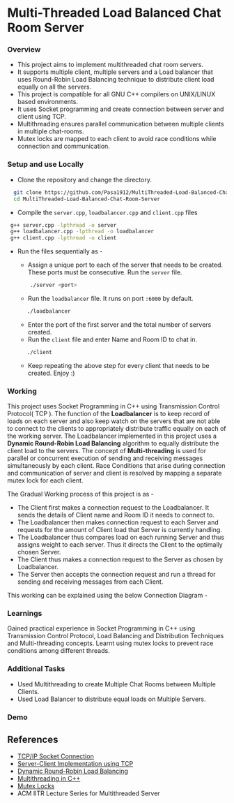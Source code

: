 
# Multi-Threaded Load Balanced Chat Room Server

### Overview
* This project aims to implement multithreaded chat room servers. 
* It supports multiple client, multiple servers and a Load balancer that uses Round-Robin Load Balancing technique to distribute client load equally on all the servers. 
* This project is compatible for all GNU C++ compilers on UNIX/LINUX based environments. 
* It uses Socket programming and create connection between server and client using TCP.
* Multithreading ensures parallel communication between multiple clients in multiple chat-rooms.
* Mutex locks are mapped to each client to avoid race conditions while connection and communication.


### Setup and use Locally

* Clone the repository and change the directory.
```bash
  git clone https://github.com/Pasa1912/MultiThreaded-Load-Balanced-Chat-Room-Server.git
  cd MultiThreaded-Load-Balanced-Chat-Room-Server
```
* Compile the ```server.cpp```, ```loadbalancer.cpp``` and ```client.cpp``` files
```bash
 g++ server.cpp -lpthread -o server
 g++ loadbalancer.cpp -lpthread -o loadbalancer
 g++ client.cpp -lpthread -o client
```
* Run the files sequentially as - 

    * Assign a unique port to each of the server that needs to be created. These ports must be consecutive. Run the ```server``` file.
    ```bash
        ./server <port>
    ```
    * Run the ```loadbalancer``` file. It runs on port ```:6000``` by default.
    ```bash
       ./loadbalancer
    ```
    * Enter the port of the first server and the total number of servers created.
    * Run the ```client``` file and enter Name and Room ID to chat in.
    ```bash
       ./client
    ```
    *  Keep repeating the above step for every client that needs to be created. Enjoy :)
### Working
This project uses Socket Programming in C++ using Transmission Control Protocol( TCP ). The function of the **Loadbalancer** is to keep record of loads on each server and also keep watch on the servers that are not able to connect to the clients to appropriately distribute traffic equally on each of the working server. The Loadbalancer implemented in this project uses a **Dynamic Round-Robin Load Balancing** algorithm to equally distribute the client load to the servers. The concept of **Multi-threading** is used for parallel or concurrent execution of sending and receiving messages simultaneously by each client. Race Conditions that arise during connection and communication of server and client is resolved by mapping a separate mutex lock for each client.

The Gradual  Working process of this project is as - 
* The Client first makes a connection request to the Loadbalancer. It sends the details of Client name and Room ID it needs to connect to.
* The Loadbalancer then makes connection request to each Server and requests for the amount of Client load that Server is currently handling.
* The Loadbalancer thus compares load on each running Server and thus assigns weight to each server. Thus it directs the Client to the optimally chosen Server.
* The Client thus makes a connection request to the Server as chosen by Loadbalancer.
* The Server then accepts the connection request and run a thread for sending and receiving messages from each Client.

This working can be explained using the below Connection Diagram - 

### Learnings 
Gained practical experience in Socket Programming in C++ using Transmission Control Protocol, Load Balancing and Distribution Techniques and Multi-threading concepts. Learnt using mutex locks to prevent race conditions among different threads. 

### Additional Tasks
* Used Multithreading to create Multiple Chat Rooms between Multiple Clients. 
* Used Load Balancer to distribute equal loads on Multiple Servers.





### Demo




## References

 - [TCP/IP Socket Connection](https://www.ibm.com/docs/en/zvse/6.2?topic=SSB27H_6.2.0/fa2ti_what_is_socket_connection.html)
 - [Server-Client Implementation using TCP](https://www.geeksforgeeks.org/tcp-server-client-implementation-in-c/)
 - [Dynamic Round-Robin Load Balancing](https://www.nginx.com/resources/glossary/round-robin-load-balancing/)
 - [Multithreading in C++](https://medium.com/codex/c-multithreading-the-simple-way-95aa1f7304a2)
 - [Mutex Locks](https://docs.oracle.com/cd/E19455-01/806-5257/sync-12/index.html)
 - ACM IITR Lecture Series for Multithreaded Server

